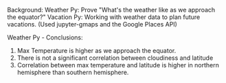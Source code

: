 Background:
Weather Py: Prove "What's the weather like as we approach the equator?"
Vacation Py: Working with weather data to plan future vacations. (Used jupyter-gmaps and the Google Places API)

Weather Py - Conclusions:
1) Max Temperature is higher as we approach the equator. 
2) There is not a significant correlation between cloudiness and latitude
3) Correlation between max temperature and latitude is higher in northern hemisphere than southern hemisphere.
